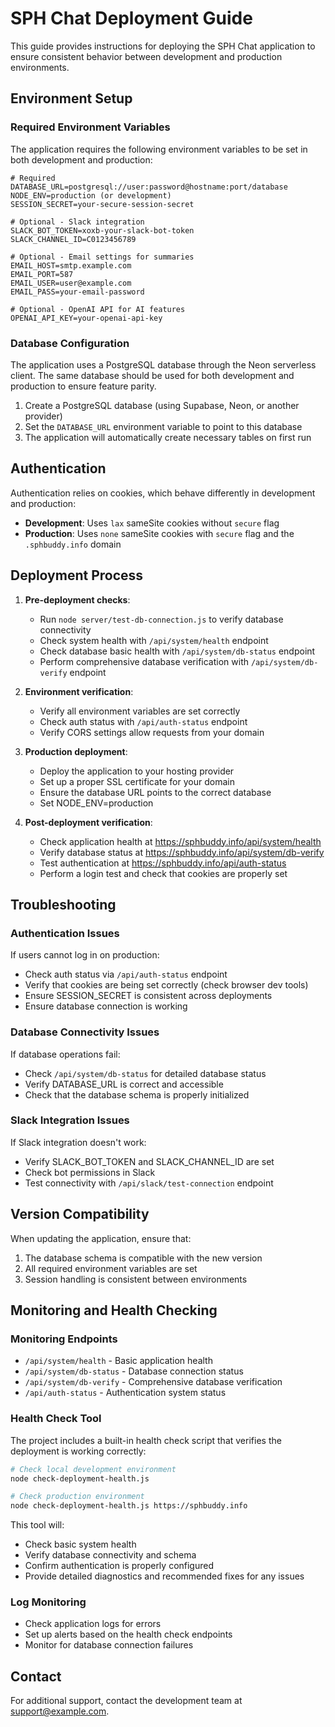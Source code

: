 # SPH Chat Deployment Guide

This guide provides instructions for deploying the SPH Chat application to ensure consistent behavior between development and production environments.

## Environment Setup

### Required Environment Variables

The application requires the following environment variables to be set in both development and production:

```
# Required
DATABASE_URL=postgresql://user:password@hostname:port/database
NODE_ENV=production (or development)
SESSION_SECRET=your-secure-session-secret

# Optional - Slack integration
SLACK_BOT_TOKEN=xoxb-your-slack-bot-token
SLACK_CHANNEL_ID=C0123456789

# Optional - Email settings for summaries
EMAIL_HOST=smtp.example.com
EMAIL_PORT=587
EMAIL_USER=user@example.com
EMAIL_PASS=your-email-password

# Optional - OpenAI API for AI features
OPENAI_API_KEY=your-openai-api-key
```

### Database Configuration

The application uses a PostgreSQL database through the Neon serverless client. The same database should be used for both development and production to ensure feature parity.

1. Create a PostgreSQL database (using Supabase, Neon, or another provider)
2. Set the `DATABASE_URL` environment variable to point to this database
3. The application will automatically create necessary tables on first run

## Authentication

Authentication relies on cookies, which behave differently in development and production:

- **Development**: Uses `lax` sameSite cookies without `secure` flag
- **Production**: Uses `none` sameSite cookies with `secure` flag and the `.sphbuddy.info` domain

## Deployment Process

1. **Pre-deployment checks**:
   - Run `node server/test-db-connection.js` to verify database connectivity
   - Check system health with `/api/system/health` endpoint 
   - Check database basic health with `/api/system/db-status` endpoint
   - Perform comprehensive database verification with `/api/system/db-verify` endpoint

2. **Environment verification**:
   - Verify all environment variables are set correctly
   - Check auth status with `/api/auth-status` endpoint
   - Verify CORS settings allow requests from your domain

3. **Production deployment**:
   - Deploy the application to your hosting provider
   - Set up a proper SSL certificate for your domain
   - Ensure the database URL points to the correct database
   - Set NODE_ENV=production

4. **Post-deployment verification**:
   - Check application health at https://sphbuddy.info/api/system/health
   - Verify database status at https://sphbuddy.info/api/system/db-verify
   - Test authentication at https://sphbuddy.info/api/auth-status
   - Perform a login test and check that cookies are properly set

## Troubleshooting

### Authentication Issues

If users cannot log in on production:
- Check auth status via `/api/auth-status` endpoint
- Verify that cookies are being set correctly (check browser dev tools)
- Ensure SESSION_SECRET is consistent across deployments
- Ensure database connection is working

### Database Connectivity Issues

If database operations fail:
- Check `/api/system/db-status` for detailed database status
- Verify DATABASE_URL is correct and accessible
- Check that the database schema is properly initialized

### Slack Integration Issues

If Slack integration doesn't work:
- Verify SLACK_BOT_TOKEN and SLACK_CHANNEL_ID are set
- Check bot permissions in Slack
- Test connectivity with `/api/slack/test-connection` endpoint

## Version Compatibility

When updating the application, ensure that:
1. The database schema is compatible with the new version
2. All required environment variables are set
3. Session handling is consistent between environments

## Monitoring and Health Checking

### Monitoring Endpoints

- `/api/system/health` - Basic application health
- `/api/system/db-status` - Database connection status
- `/api/system/db-verify` - Comprehensive database verification
- `/api/auth-status` - Authentication system status

### Health Check Tool

The project includes a built-in health check script that verifies the deployment is working correctly:

```bash
# Check local development environment
node check-deployment-health.js

# Check production environment
node check-deployment-health.js https://sphbuddy.info
```

This tool will:
- Check basic system health
- Verify database connectivity and schema
- Confirm authentication is properly configured
- Provide detailed diagnostics and recommended fixes for any issues

### Log Monitoring

- Check application logs for errors
- Set up alerts based on the health check endpoints
- Monitor for database connection failures

## Contact

For additional support, contact the development team at support@example.com.